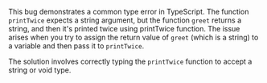 This bug demonstrates a common type error in TypeScript. The function `printTwice` expects a string argument, but the function `greet` returns a string, and then it's printed twice using printTwice function.  The issue arises when you try to assign the return value of `greet` (which is a string) to a variable and then pass it to `printTwice`.

The solution involves correctly typing the `printTwice` function to accept a string or void type.
